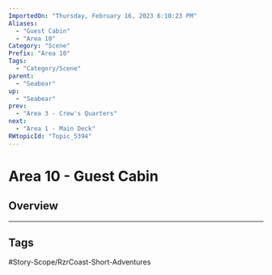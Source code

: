 ```yaml
---
ImportedOn: "Thursday, February 16, 2023 6:10:23 PM"
Aliases:
  - "Guest Cabin"
  - "Area 10"
Category: "Scene"
Prefix: "Area 10"
Tags:
  - "Category/Scene"
parent:
  - "Seabear"
up:
  - "Seabear"
prev:
  - "Area 3 - Crew's Quarters"
next:
  - "Area 1 - Main Deck"
RWtopicId: "Topic_5394"
---
```

# Area 10 - Guest Cabin
## Overview

---
## Tags
#Story-Scope/RzrCoast-Short-Adventures

